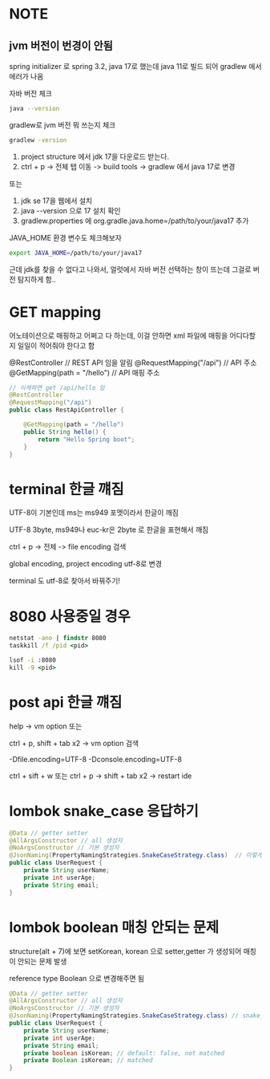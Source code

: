 # NOTE

## jvm 버전이 번경이 안됨

spring initializer 로 spring 3.2, java 17로 했는데 java 11로 빌드 되어 gradlew 에서 에러가 나옴


자바 버전 체크
```bash
java --version
```

gradlew로 jvm 버전 뭐 쓰는지 체크
```bash
gradlew -version
```

1. project structure 에서 jdk 17을 다운로드 받는다.
2. ctrl + p -> 전체 탭 이동 -> build tools -> gradlew 에서 java 17로 변경

또는 

1. jdk se 17을 웹에서 설치
2. java --version 으로 17 설치 확인
3. gradlew.properties 에 org.gradle.java.home=/path/to/your/java17 추가

JAVA_HOME 환경 변수도 체크해보자

```bash
export JAVA_HOME=/path/to/your/java17
```

근데 jdk를 찾을 수 없다고 나와서, 얼럿에서 자바 버전 선택하는 창이 뜨는데 그걸로 버전 탐지하게 함..


# GET mapping

어노테이션으로 매핑하고 어쩌고 다 하는데, 이걸 안하면 xml 파일에 매핑을 어디다할지 일일이 적어줘야 한다고 함

@RestController // REST API 임을 알림
@RequestMapping("/api") // API 주소
@GetMapping(path = "/hello")  // API 매핑 주소
```java
// 이케하면 get /api/hello 임
@RestController
@RequestMapping("/api")
public class RestApiController {

    @GetMapping(path = "/hello")
    public String hello() {
        return "Hello Spring boot";
    }
}
```


# terminal 한글 꺠짐

UTF-8이 기본인데 ms는 ms949 포멧이라서 한글이 깨짐

UTF-8 3byte, ms949나 euc-kr은 2byte 로 한글을 표현해서 깨짐 

ctrl + p -> 전체 -> file encoding 검색

global encoding, project encoding utf-8로 변경

terminal 도 utf-8로 찾아서 바꿔주기!


# 8080 사용중일 경우

```cmd
netstat -ano | findstr 8080
taskkill /f /pid <pid>

lsof -i :8080
kill -9 <pid>
```

# post api 한글 꺠짐

help -> vm option 또는

ctrl + p, shift + tab x2 -> vm option 검색

-Dfile.encoding=UTF-8
-Dconsole.encoding=UTF-8

ctrl + sift + w 또는
ctrl + p -> shift + tab x2 -> restart ide 

# lombok snake_case 응답하기

```java
@Data // getter setter
@AllArgsConstructor // all 생성자
@NoArgsConstructor // 기본 생성자
@JsonNaming(PropertyNamingStrategies.SnakeCaseStrategy.class)  // 이렇게 추가하면 스네이크_케이스로 응답하게 됨
public class UserRequest {
    private String userName;
    private int userAge;
    private String email;
}
```

# lombok boolean 매칭 안되는 문제

structure(alt + 7)에 보면 setKorean, korean 으로 setter,getter 가 생성되어 매칭이 안되는 문제 발생

reference type Boolean 으로 변경해주면 됨
```java
@Data // getter setter
@AllArgsConstructor // all 생성자
@NoArgsConstructor // 기본 생성자
@JsonNaming(PropertyNamingStrategies.SnakeCaseStrategy.class) // snake_case 변경
public class UserRequest {
    private String userName;
    private int userAge;
    private String email;
    private boolean isKorean; // default: false, not matched
    private Boolean isKorean; // matched
}
```